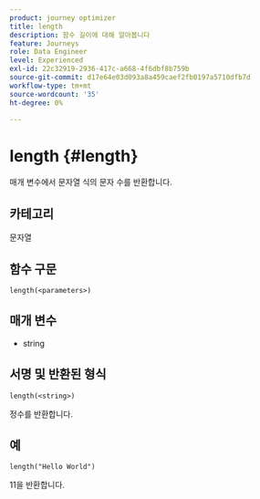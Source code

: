 ```yaml
---
product: journey optimizer
title: length
description: 함수 길이에 대해 알아봅니다
feature: Journeys
role: Data Engineer
level: Experienced
exl-id: 22c32919-2936-417c-a668-4f6dbf8b759b
source-git-commit: d17e64e03d093a8a459caef2fb0197a5710dfb7d
workflow-type: tm+mt
source-wordcount: '35'
ht-degree: 0%

---
```


# length {#length}

매개 변수에서 문자열 식의 문자 수를 반환합니다.

## 카테고리

문자열

## 함수 구문

`length(<parameters>)`

## 매개 변수

* string

## 서명 및 반환된 형식

`length(<string>)`

정수를 반환합니다.

## 예

`length("Hello World")`

11을 반환합니다.
